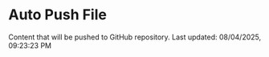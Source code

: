 # Auto Push File

Content that will be pushed to GitHub repository.
Last updated: 08/04/2025, 09:23:23 PM